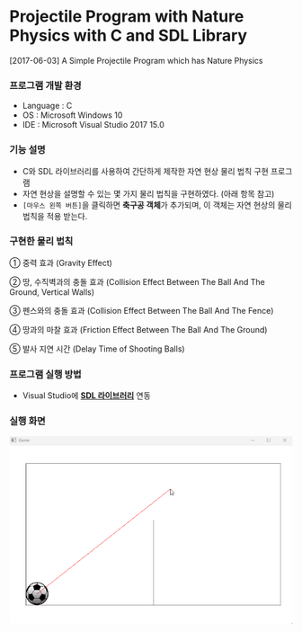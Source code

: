 # Projectile Program with Nature Physics with C and SDL Library
[2017-06-03] A Simple Projectile Program which has Nature Physics

### 프로그램 개발 환경
- Language : C
- OS : Microsoft Windows 10
- IDE : Microsoft Visual Studio 2017 15.0

### 기능 설명
- C와 SDL 라이브러리를 사용하여 간단하게 제작한 자연 현상 물리 법칙 구현 프로그램
- 자연 현상을 설명할 수 있는 몇 가지 물리 법칙을 구현하였다. (아래 항목 참고)
- `[마우스 왼쪽 버튼]`을 클릭하면 **축구공 객체**가 추가되며, 이 객체는 자연 현상의 물리 법칙을 적용 받는다.

### 구현한 물리 법칙
① 중력 효과 (Gravity Effect)

② 땅, 수직벽과의 충돌 효과 (Collision Effect Between The Ball And The Ground, Vertical Walls)

③ 펜스와의 충돌 효과 (Collision Effect Between The Ball And The Fence)

④ 땅과의 마찰 효과 (Friction Effect Between The Ball And The Ground)

⑤ 발사 지연 시간 (Delay Time of Shooting Balls)

### 프로그램 실행 방법
- Visual Studio에 **[SDL 라이브러리](https://github.com/libsdl-org/SDL/releases)** 연동

### 실행 화면

![실행 화면](picture.gif)

